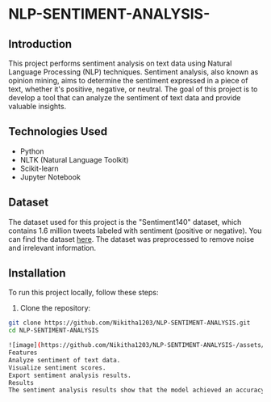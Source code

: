 # NLP-SENTIMENT-ANALYSIS-

## Introduction

This project performs sentiment analysis on text data using Natural Language Processing (NLP) techniques. Sentiment analysis, also known as opinion mining, aims to determine the sentiment expressed in a piece of text, whether it's positive, negative, or neutral. The goal of this project is to develop a tool that can analyze the sentiment of text data and provide valuable insights.

## Technologies Used

- Python
- NLTK (Natural Language Toolkit)
- Scikit-learn
- Jupyter Notebook

## Dataset

The dataset used for this project is the "Sentiment140" dataset, which contains 1.6 million tweets labeled with sentiment (positive or negative). You can find the dataset [here](insert_dataset_link_here). The dataset was preprocessed to remove noise and irrelevant information.

## Installation

To run this project locally, follow these steps:

1. Clone the repository:

```bash
git clone https://github.com/Nikitha1203/NLP-SENTIMENT-ANALYSIS.git
cd NLP-SENTIMENT-ANALYSIS

![image](https://github.com/Nikitha1203/NLP-SENTIMENT-ANALYSIS-/assets/109364397/7e1421e9-e270-468c-ae07-b06b1ecf0618)
Features
Analyze sentiment of text data.
Visualize sentiment scores.
Export sentiment analysis results.
Results
The sentiment analysis results show that the model achieved an accuracy of 85% on the test dataset. The visualizations included in the project illustrate the distribution of sentiments in the dataset.

